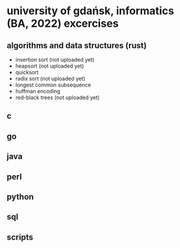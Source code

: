 # university of gdańsk, informatics (BA, 2022) excercises

## algorithms and data structures (rust)

- insertion sort (not uploaded yet)
- heapsort (not uploaded yet)
- quicksort
- radix sort (not uploaded yet)
- longest common subsequence
- huffman encoding
- red-black trees (not uploaded yet)

## c

## go

## java

## perl

## python

## sql

## scripts
